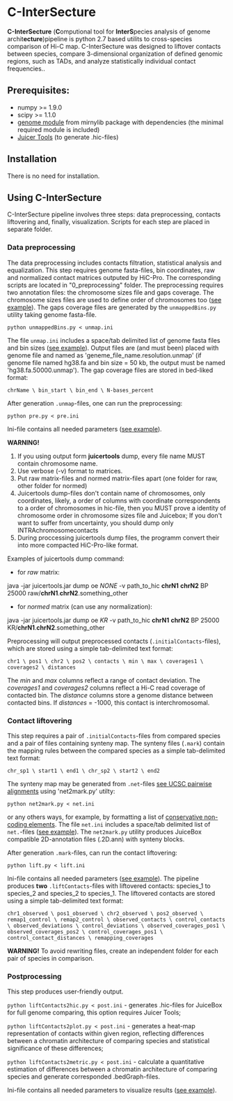 # C-InterSecture
**C-InterSecture** (**C**omputional tool for **InterS**pecies analysis of genome archit**ecture**)pipeline is python 2.7 based utilits to cross-species comparison of Hi-C map. C-InterSecture was designed to liftover contacts between species, compare 3-dimensional organization of defined genomic regions, such as TADs, and analyze statistically individual contact frequencies..
 
## Prerequisites:
- numpy >= 1.9.0
- scipy >= 1.1.0
- [genome module](https://mirnylab.bitbucket.io/hiclib/_modules/mirnylib/genome.html) from mirnylib package with dependencies (the minimal required module is included)
- [Juicer Tools](https://github.com/aidenlab/juicer) (to generate .hic-files)

## Installation
There is no need for installation.

## Using C-InterSecture
C-InterSecture pipeline involves three steps: data preprocessing, contacts liftovering and, finally, visualization. Scripts for each step are placed in separate folder. 

### Data preprocessing
The data preprocessing includes contacts filtration, statistical analysis and equalization. This step requires genome fasta-files, bin coordinates, raw and normalized contact matrices outputed by HiC-Pro. The corresponding scripts are located in "0_preprocessing" folder. The preprocessing requires two annotation files: the chromosome sizes file and gaps coverage. The chromosome sizes files are used to define order of chromosomes too ([see example](https://github.com/NuriddinovMA/C-InterSecture/tree/master/0_preprocessing/EXAMPLE-CHROM-SIZES.ini)). The gaps coverage files are generated by the `unmappedBins.py` utility taking genome fasta-file.
```
python unmappedBins.py < unmap.ini
```
The file `unmap.ini` includes a space/tab delimited list of genome fasta files and bin sizes ([see example](https://github.com/NuriddinovMA/C-InterSecture/tree/master/0_preprocessing/EXAMPLE-UNMAP.ini)).
Output files are (and must been) placed with genome file and named as 'geneme_file_name.resolution.unmap' (if genome file named hg38.fa and bin size = 50 kb, the output must be named 'hg38.fa.50000.unmap'). The gap coverage files are stored in bed-liked format:
```
chrName \ bin_start \ bin_end \ N-bases_percent
```
After generation `.unmap`-files, one can run the preprocessing:
```
python pre.py < pre.ini
```
Ini-file contains all needed parameters ([see example](https://github.com/NuriddinovMA/C-InterSecture/tree/master/0_preprocessing/EXAMPLE-PRE.ini)).

**WARNING!** 
1. If you using output form **juicertools** dump, every file name MUST contain chromosome name.
2. Use verbose (-v) format to matrices.
3. Put raw matrix-files and normed matrix-files apart (one folder for raw, other folder for normed)
4. Juicertools dump-files don't contain name of chromosomes, only coordinates, likely, a order of columns with coordinate correspondents to a order of chromosomes in hic-file, then you MUST prove a identity of chromosome order in chromosome sizes file and Juicebox; If you don't want to suffer from uncertainty, you should dump only INTRAchromosomecontacts
5. During proccessing juicertools dump files, the programm convert their into more compacted HiC-Pro-like format.

Examples of juicertools dump command:
* for *raw* matrix: 

java -jar juicertools.jar dump oe *NONE* -v path_to_hic **chrN1** **chrN2** BP 25000 raw/**chrN1**.**chrN2**.something_other
* for *normed* matrix (can use any normalization): 

java -jar juicertools.jar dump oe *KR* -v path_to_hic **chrN1** **chrN2** BP 25000 KR/**chrN1**.**chrN2**.something_other

Preprocessing will output preprocessed contacts (`.initialContacts`-files), which are stored using a simple tab-delimited text format:
```
chr1 \ pos1 \ chr2 \ pos2 \ contacts \ min \ max \ coverages1 \ coverages2 \ distances
```
The *min* and *max* columns reflect a range of contact deviation. The *coverages1* and *coverages2* columns reflect a Hi-C read coverage of contacted bin. The *distance* columns store a genome distance between contacted bins. If *distances* = -1000, this contact is interchromosomal.

### Contact liftovering
This step requires a pair of `.initialContacts`-files from compared species and a pair of files containing synteny map. 
The synteny files (`.mark`) contain the mapping rules between the compared species as a simple tab-delimited text format:
```
chr_sp1 \ start1 \ end1 \ chr_sp2 \ start2 \ end2
```
The synteny map may be generated from `.net`-files [see UCSC pairwise alignments](http://hgdownload.soe.ucsc.edu/downloads.html) using 'net2mark.py' utilty: 
```
python net2mark.py < net.ini
```
or any others ways, for example, by formatting a list of [conservative non-coding elements](http://ancora.genereg.net/downloads/). The file `net.ini` includes a space/tab delimited list of `net.`-files ([see example](https://github.com/NuriddinovMA/C-InterSecture/tree/master/1_liftovering/EXAMPLE-NET.ini)). The `net2mark.py` utility produces JuiceBox compatible 2D-annotation files (.2D.ann) with synteny blocks.

After generation `.mark`-files, can run the contact liftovering:
```
python lift.py < lift.ini
```
Ini-file contains all needed parameters ([see example](https://github.com/NuriddinovMA/C-InterSecture/tree/master/1_liftovering/EXAMPLE-LIFT.ini)). The pipeline produces **two** `.liftContacts`-files with liftovered contacts: species_1 to species_2 and species_2 to species_1. The liftovered contacts are stored using a simple tab-delimited text format:
```
chr1_observed \ pos1_observed \ chr2_observed \ pos2_observed \ remap1_control \ remap2_control \ observed_contacts \ control_contacts \ observed_deviations \ control_deviations \ observed_coverages_pos1 \ observed_coverages_pos2 \ control_coverages_pos1 \ control_contact_distances \ remapping_coverages
```
**WARNING!** To avoid rewriting files, create an independent folder for each pair of species in comparison.

### Postprocessing
This step produces user-friendly output.

`python liftContacts2hic.py < post.ini` - generates .hic-files for JuiceBox for full genome comparing, this option requires Juicer Tools;

`python liftContacts2plot.py < post.ini` - generates a heat-map representation of contacts within given region, reflecting differences between a chromatin architecture of comparing species and statistical significance of these differences;

`python liftContacts2metric.py < post.ini` - calculate a quantitative estimation of differences between a chromatin architecture of comparing species and generate corresponded .bedGraph-files.

Ini-file contains all needed parameters to visualize results ([see example](https://github.com/NuriddinovMA/C-InterSecture/tree/master/2_postprocessing/EXAMPLE-POST.ini)).
